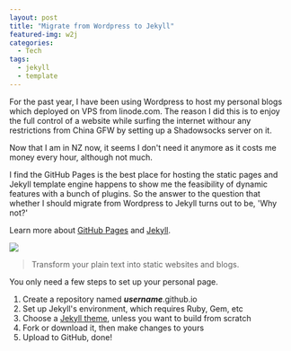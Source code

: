```yaml
---
layout: post
title: "Migrate from Wordpress to Jekyll"
featured-img: w2j
categories: 
  - Tech
tags:
  - jekyll
  - template
---
```


For the past year, I have been using Wordpress to host my personal blogs which deployed on VPS from linode.com. The reason I did this is to enjoy the full control of a website while surfing the internet withour any restrictions from China GFW by setting up a Shadowsocks server on it.

Now that I am in NZ now, it seems I don't need it anymore as it costs me money every hour, although not much.

I find the GitHub Pages is the best place for hosting the static pages and Jekyll template engine happens to show me the feasibility of dynamic features with a bunch of plugins. So the answer to the question that whether I should migrate from Wordpress to Jekyll turns out to be, 'Why not?'

Learn more about [GitHub Pages](https://pages.github.com/) and [Jekyll](https://jekyllrb.com/). 

![](https://jekyllrb.com/img/logo-2x.png)
>Transform your plain text into static websites and blogs.

You only need a few steps to set up your personal page.

1. Create a repository named ***username***.github.io
2. Set up Jekyll's environment, which requires Ruby, Gem, etc
3. Choose a [Jekyll theme](http://jekyllthemes.org/), unless you want to build from scratch
4. Fork or download it, then make changes to yours
5. Upload to GitHub, done!



